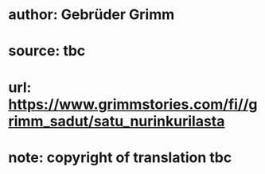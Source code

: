 # author: Gebrüder Grimm
# source: tbc
# url: https://www.grimmstories.com/fi//grimm_sadut/satu_nurinkurilasta
# note: copyright of translation tbc


